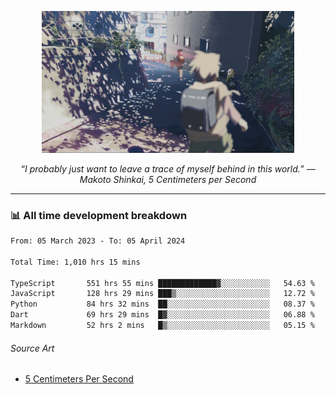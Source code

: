 <p align="center"><img src="asset/header.jpg" width="80%"/></p>
<p align="center"><i>“I probably just want to leave a trace of myself behind in this world.” ― Makoto Shinkai, 5 Centimeters per Second</i></p>

---
<!--
<details>
  <summary>📃 My Resume</summary>

### Education

- 📖 **Computer Science**\
📆 10/2021 - present\
📍 **Thang Long University** - Hoang Mai, Hanoi, Vietnam

### Experience

<img align="right" src="https://img.shields.io/badge/Figma-F24E1E?style=flat&logo=figma&logoColor=white"/>
<img align="right" src="https://img.shields.io/badge/node.js-6DA55F?style=flat&logo=node.js&logoColor=white"/>
<img align="right" src="https://img.shields.io/badge/Next.js-black?style=flat&logo=next.js&logoColor=white"/>
<img align="right" src="https://img.shields.io/badge/TypeScript-007ACC?style=flat&logo=typescript&logoColor=white"/>


- 👨‍💻 **Frontend Web Intern**\
📆 07/2023 - present\
📍 **MQ ICT Solutions** - Hoang Mai, Hanoi, Vietnam
</details> 
-->

### 📊 All time development breakdown

<!--START_SECTION:waka-->

```txt
From: 05 March 2023 - To: 05 April 2024

Total Time: 1,010 hrs 15 mins

TypeScript       551 hrs 55 mins █████████████▓░░░░░░░░░░░   54.63 %
JavaScript       128 hrs 29 mins ███▒░░░░░░░░░░░░░░░░░░░░░   12.72 %
Python           84 hrs 32 mins  ██░░░░░░░░░░░░░░░░░░░░░░░   08.37 %
Dart             69 hrs 29 mins  █▓░░░░░░░░░░░░░░░░░░░░░░░   06.88 %
Markdown         52 hrs 2 mins   █▒░░░░░░░░░░░░░░░░░░░░░░░   05.15 %
```

<!--END_SECTION:waka-->

###### Source Art

-  [5 Centimeters Per Second](https://wallhaven.cc/w/nrowq1)

